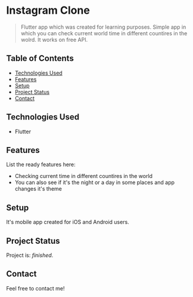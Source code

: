 # Instagram Clone
> Flutter app which was created for learning purposes. Simple app in which you can check current world time in different countires in the wolrd. It works on free API.   

## Table of Contents
* [Technologies Used](#technologies-used)
* [Features](#features)
* [Setup](#setup)
* [Project Status](#project-status)
* [Contact](#contact)
<!-- * [License](#license) -->




## Technologies Used
- Flutter

## Features
List the ready features here:
- Checking current time in different countires in the world
- You can also see if it's the night or a day in some places and app changes it's theme



## Setup
It's mobile app created for iOS and Android users.




## Project Status
Project is: _finished_.




## Contact
Feel free to contact me! 


<!-- ## License -->
<!-- ALL RIGHTS RESERVED-->
